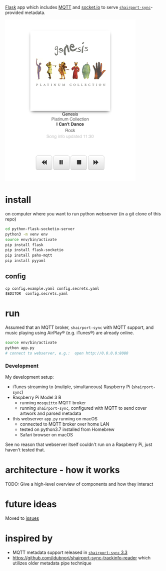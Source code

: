 [Flask](http://flask.pocoo.org) app which includes [MQTT](https://www.eclipse.org/paho/clients/python/) and [socket.io](https://github.com/miguelgrinberg/Flask-SocketIO) to serve [`shairport-sync`](https://github.com/mikebrady/shairport-sync)-provided metadata.

![Safari screencap](screenshot1.png)

install
=======

on computer where you want to run python webserver (in a git clone of this repo)

```bash
cd python-flask-socketio-server
python3 -m venv env
source env/bin/activate
pip install flask
pip install flask-socketio
pip install paho-mqtt
pip install pyyaml
```

config
------

```
cp config.example.yaml config.secrets.yaml
$EDITOR  config.secrets.yaml
```

run
===

Assumed that an MQTT broker, `shairport-sync` with MQTT support, and music playing using AirPlay® (e.g. iTunes®) are already online.

```bash
source env/bin/activate
python app.py
# connect to webserver, e.g.:  open http://0.0.0.0:8080
```

### Development

My development setup:

-	iTunes streaming to (muliple, simultaneous) Raspberry Pi (`shairport-sync`\)
-	Raspberry Pi Model 3 B
	-	running `mosquitto` MQTT broker
	-	running `shairport-sync`, configured with MQTT to send cover artwork and parsed metadata
-	this webserver `app.py` running on macOS
	-	connected to MQTT broker over home LAN
	-	tested on python3.7 installed from Homebrew
	-	Safari browser on macOS

See no reason that webserver itself couldn't run on a Raspberry Pi, just haven't tested that.

architecture - how it works
===========================

TODO: Give a high-level overview of components and how they interact

future ideas
============

Moved to [issues](https://github.com/idcrook/shairport-sync-mqtt-display/issues)

inspired by
===========

-	MQTT metadata support released in [`shairport-sync` 3.3](https://github.com/mikebrady/shairport-sync/releases/tag/3.3)
-	https://github.com/idubnori/shairport-sync-trackinfo-reader which utilizes older metadata pipe technique

